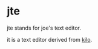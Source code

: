 # jte

jte stands for joe's text editor.

it is a text editor derived from [kilo](https://viewsourcecode.org/snaptoken/kilo/index.html).


